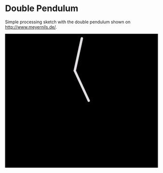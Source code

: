 # Double Pendulum
Simple processing sketch with the double pendulum shown on http://www.meyernils.de/.

![](anim.gif)
